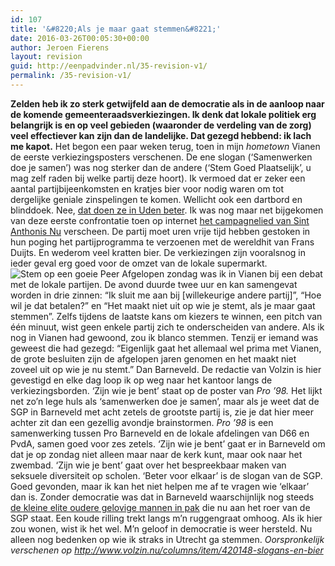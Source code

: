 ```yaml
---
id: 107
title: '&#8220;Als je maar gaat stemmen&#8221;'
date: 2016-03-26T00:05:30+00:00
author: Jeroen Fierens
layout: revision
guid: http://eenpadvinder.nl/35-revision-v1/
permalink: /35-revision-v1/
---
```

**Zelden heb ik zo sterk getwijfeld aan de democratie als in de aanloop naar de komende gemeenteraadsverkiezingen. Ik denk dat lokale politiek erg belangrijk is en op veel gebieden (waaronder de verdeling van de zorg) veel effectiever kan zijn dan de landelijke. Dat gezegd hebbend: ik lach me kapot.**  Het begon een paar weken terug, toen in mijn *hometown* Vianen de eerste verkiezingsposters verschenen. De ene slogan (‘Samenwerken doe je samen’) was nog sterker dan de andere (‘Stem Goed Plaatselijk’, u mag zelf raden bij welke partij deze hoort). Ik vermoed dat er zeker een aantal partijbijeenkomsten en kratjes bier voor nodig waren om tot dergelijke geniale zinspelingen te komen. Wellicht ook een dartbord en blinddoek. Nee, [dat doen ze in Uden beter](/content/images/2015/09/posterrene.jpg). Ik was nog maar net bijgekomen van deze eerste confrontatie toen op internet [het campagnelied van Sint Anthonis Nu](https://www.youtube.com/watch?v=9_PRhDYHGVU) verscheen. De partij moet uren vrije tijd hebben gestoken in hun poging het partijprogramma te verzoenen met de wereldhit van Frans Duijts. En wederom veel kratten bier. De verkiezingen zijn vooralsnog in ieder geval erg goed voor de omzet van de lokale supermarkt.  ![Stem op een goeie Peer](/content/images/2015/09/posterrene.jpg)  Afgelopen zondag was ik in Vianen bij een debat met de lokale partijen. De avond duurde twee uur en kan samengevat worden in drie zinnen: “Ik sluit me aan bij [willekeurige andere partij]”, “Hoe wil je dat betalen?” en “Het maakt niet uit op wie je stemt, als je maar gaat stemmen”. Zelfs tijdens de laatste kans om kiezers te winnen, een pitch van één minuut, wist geen enkele partij zich te onderscheiden van andere. Als ik nog in Vianen had gewoond, zou ik blanco stemmen. Tenzij er iemand was geweest die had gezegd: “Eigenlijk gaat het allemaal wel prima met Vianen, de grote besluiten zijn de afgelopen jaren genomen en het maakt niet zoveel uit op wie je nu stemt.”  Dan Barneveld. De redactie van Volzin is hier gevestigd en elke dag loop ik op weg naar het kantoor langs de verkiezingsborden. ‘Zijn wie je bent’ staat op de poster van *Pro ’98.* Het lijkt net zo’n lege huls als ‘samenwerken doe je samen’, maar als je weet dat de SGP in Barneveld met acht zetels de grootste partij is, zie je dat hier meer achter zit dan een gezellig avondje brainstormen. *Pro ’98* is een samenwerking tussen Pro Barneveld en de lokale afdelingen van D66 en PvdA, samen goed voor zes zetels. ‘Zijn wie je bent’ gaat er in Barneveld om dat je op zondag niet alleen maar naar de kerk kunt, maar ook naar het zwembad. ‘Zijn wie je bent’ gaat over het bespreekbaar maken van seksuele diversiteit op scholen. ‘Beter voor elkaar’ is de slogan van de SGP. Goed gevonden, maar ik kan het niet helpen me af te vragen wie ‘elkaar’ dan is. Zonder democratie was dat in Barneveld waarschijnlijk nog steeds [de kleine elite oudere gelovige mannen in pak](http://barneveld.sgp.nl/Fractie) die nu aan het roer van de SGP staat.  Een koude rilling trekt langs m’n ruggengraat omhoog. Als ik hier zou wonen, wist ik het wel. M’n geloof in democratie is weer hersteld. Nu alleen nog bedenken op wie ik straks in Utrecht ga stemmen.  *Oorspronkelijk verschenen op http://www.volzin.nu/columns/item/420148-slogans-en-bier*
